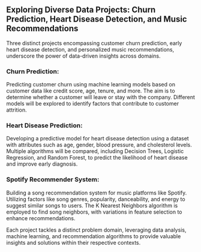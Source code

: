 ## Exploring Diverse Data Projects: Churn Prediction, Heart Disease Detection, and Music Recommendations



Three distinct projects encompassing customer churn prediction, early heart disease detection, and personalized music recommendations, underscore the power of data-driven insights across domains.

### Churn Prediction:
Predicting customer churn using machine learning models based on customer data like credit score, age, tenure, and more. The aim is to determine whether a customer will leave or stay with the company. Different models will be explored to identify factors that contribute to customer attrition.

### Heart Disease Prediction:
Developing a predictive model for heart disease detection using a dataset with attributes such as age, gender, blood pressure, and cholesterol levels. Multiple algorithms will be compared, including Decision Trees, Logistic Regression, and Random Forest, to predict the likelihood of heart disease and improve early diagnosis.

### Spotify Recommender System:
Building a song recommendation system for music platforms like Spotify. Utilizing factors like song genres, popularity, danceability, and energy to suggest similar songs to users. The K Nearest Neighbors algorithm is employed to find song neighbors, with variations in feature selection to enhance recommendations.

Each project tackles a distinct problem domain, leveraging data analysis, machine learning, and recommendation algorithms to provide valuable insights and solutions within their respective contexts.
